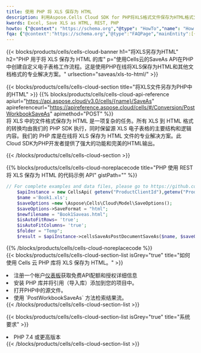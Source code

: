 ```yaml
---
title: 使用 PHP 将 XLS 保存为 HTML
description: 利用Aspose.Cells Cloud SDK for PHP将XLS格式文件保存为HTML格式文件。
kwords: Excel, Save XLS as HTML, REST, PHP
howto: {"@context": "https://schema.org","@type": "HowTo","name": "How to save XLS as HTML using the Cells Cloud PHP library.","description": "How to save XLS as HTML using the Cells Cloud PHP library.","image": {"@type": "ImageObject"},"url": "/php/saveas/xls-to-html/","step": [{ "@type": "HowToStep","name": "How to save XLS as HTML using the Cells Cloud PHP library. step 1", "image": {"@type": "ImageObject",},"url": "/php/saveas/xls-to-html/","text": "Register an account at <a href='https://dashboard.aspose.cloud/'>Dashboard</a> to get free API quota & authorization details",},{ "@type": "HowToStep","name": "How to save XLS as HTML using the Cells Cloud PHP library. step 1", "image": {"@type": "ImageObject",},"url": "/php/saveas/xls-to-html/","text": "Install PHP library and add the reference (import the library) to your project.",},{ "@type": "HowToStep","name": "How to save XLS as HTML using the Cells Cloud PHP library. step 1", "image": {"@type": "ImageObject",},"url": "/php/saveas/xls-to-html/","text": "Open the source file in PHP.",},{ "@type": "HowToStep","name": "How to save XLS as HTML using the Cells Cloud PHP library. step 1", "image": {"@type": "ImageObject",},"url": "/php/saveas/xls-to-html/","text": "Use the `PostWorkbookSaveAs` method to retrieve the resulting stream.",}, ],"supply": {"@type": "HowToSupply","name": "document"},"tool": [{"@type": "HowToTool","name": "phpstorm, Visual Studio Code, Eclipse"},{"@type": "HowToTool","name": "Aspose Cells"}],"totalTime": "PT6M"}
fqa: {"@context":"https://schema.org","@type":"FAQPage","mainEntity":[{"@type":"Question","name":"Why save file as other formats file in C# using REST API?","acceptedAnswer":{"@type":"Answer","text":"Documents are encoded in many ways, and some files may be incompatible with the software you use. To open and read such files, just save them as appropriate file formats.<br/><ol><li>Install .NET SDK and add the reference (import the library) to your project.</li><li>Open the source file in C# using REST API.</li><li>Call the PostWorkbookSaveAsRequest() method, passing an output filename with required extension.</li><li>Get the result of save as a separate file.</li></ol>"}},{"@type":"Question","name":"What file formats can I save as with your C# library?","acceptedAnswer":{"@type":"Answer","text":"We support a variety of file formats for conversion using .NET library, including XLSX, Excel, xls , PDF, CSV, HTML, Markdown, XML, PNG, JPG, TIFF, Json, TXT and many more."}},{"@type":"Question","name":"What is the maximum allowed file size for conversion using this .NET library?","acceptedAnswer":{"@type":"Answer","text":"There are no file size limits for format conversions using .NET library."}}]}
---
```

{{< blocks/products/cells/cells-cloud-banner h1="将XLS另存为HTML" h2="PHP 用于将 XLS 保存为 HTML 的库" p="使用Cells云的SaveAs API在PHP中创建自定义电子表格工作流程。这是使用PHP在线将XLS保存为HTML和其他文档格式的专业解决方案。" urlsection="saveas/xls-to-html/" >}}

{{< blocks/products/cells/cells-cloud-section title="将XLS文件另存为PHP中的HTML" >}}
{{% blocks/products/cells/cells-cloud-api-reference apiurl="https://api.aspose.cloud/v3.0/cells/{name}/SaveAs" apireferenceurl="https://apireference.aspose.cloud/cells/#/Conversion/PostWorkbookSaveAs" apimethod="POST" %}}
<br/>
将 XLS 中的文件格式保存为 HTML 是一项复杂的任务。所有 XLS 到 HTML 格式的转换均由我们的 PHP SDK 执行，同时保留源 XLS 电子表格的主要结构和逻辑内容。我们的 PHP 库是在线将 XLS 保存为 HTML 文件的专业解决方案。此Cloud SDK为PHP开发者提供了强大的功能和完美的HTML输出。

{{< /blocks/products/cells/cells-cloud-section >}}

{{% blocks/products/cells/cells-cloud-noreplacecode title="PHP 使用 REST 将 XLS 保存为 HTML 的代码示例 API" gistPath="" %}}
  
```php
// For complete examples and data files, please go to https://github.com/aspose-cells-cloud/aspose-cells-cloud-php/
    $apiInstance = new CellsApi( getenv("ProductClientId"),getenv("ProductClientSecret") );
    $name ='Book1.xls';
    $saveOptions =new \Aspose\Cells\Cloud\Model\SaveOptions();
    $saveOptions->SaveFormat = "html";
    $newfilename = "Book1Saveas.html";
    $isAutoFitRows= 'true';
    $isAutoFitColumns= 'true';
    $folder = "Temp";
    $result = $apiInstance->cellsSaveAsPostDocumentSaveAs($name, $saveOptions, $newfilename,$isAutoFitRows, $isAutoFitColumns, $folder);
```
  
{{% /blocks/products/cells/cells-cloud-noreplacecode %}}
<br/>
{{< blocks/products/cells/cells-cloud-section-list isGrey="true" title="如何使用 Cells 云 PHP 库将 XLS 保存为 HTML。" >}}
<li>注册一个帐户<a href="https://dashboard.aspose.cloud/">仪表板</a>获取免费API配额和授权详细信息</li>
<li>安装 PHP 库并将引用（导入库）添加到您的项目中。</li>
<li>打开PHP中的源文件。</li>
<li>使用 `PostWorkbookSaveAs` 方法检索结果流。</li>
{{< /blocks/products/cells/cells-cloud-section-list >}}

{{< blocks/products/cells/cells-cloud-section-list isGrey="true" title="系统要求" >}}
<li>PHP 7.4 或更高版本</li>
{{< /blocks/products/cells/cells-cloud-section-list >}}
